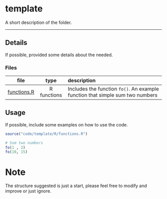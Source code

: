 # template

A short description of the folder.

*** 

## Details

If possible, provided some details about the needed.

### Files

| file | type | description |  
| :---: | :---: | :--- |  
| [functions.R](R/functions.R) | R functions | Includes the function `fo()`. An example function that simple sum two numbers |  


## Usage

If possible, include some examples on how to use the code.

```r 
source("code/template/R/functions.R")

# Sum two numbers
fo(1 , 2)
fo(10, 15)

```

# Note

The structure suggested is just a start, please feel free to modify and improve or 
just ignore.

